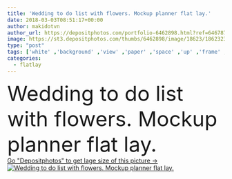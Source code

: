 ```yaml
---
title: 'Wedding to do list with flowers. Mockup planner flat lay.'
date: 2018-03-03T08:51:17+00:00
author: makidotvn
author_url: https://depositphotos.com/portfolio-6462898.html?ref=64678756
image: https://st3.depositphotos.com/thumbs/6462898/image/18623/186232374/api_thumb_450.jpg?forcejpeg=true
type: "post"
tags: ['white' ,'background' ,'view' ,'paper' ,'space' ,'up' ,'frame' ,'modern' ,'pink' ,'concept' ,'lay' ,'blank' ,'stylish' ,'school' ,'notebook' ,'flat' ,'desk' ,'accessories' ,'tape' ,'stationary' ,'trendy' ,'top' ,'college' ,'workspace' ,'planner' ,'overhead' ,'mockup' ,'mock' ,'washi' ,'flatlay' ]
categories: 
  - flatlay
---
```

<div aling="center">
            <font size="60"> Wedding to do list with flowers. Mockup planner flat lay.</font>   
</div>
<div>
    <a href='https://depositphotos.com/186232374/stock-photo-wedding-list-flowers-mockup-planner.html?ref=64678756' target=_blank > Go "Depositphotos" to get lage size of this picture ->
        <img href='https://depositphotos.com/186232374/stock-photo-wedding-list-flowers-mockup-planner.html?ref=64678756' src='https://st3.depositphotos.com/6462898/18623/i/950/depositphotos_186232374-stock-photo-wedding-list-flowers-mockup-planner.jpg?forcejpeg=true' alt='Wedding to do list with flowers. Mockup planner flat lay.' >
    </a>
</div>
